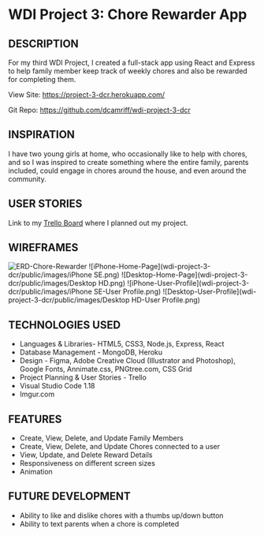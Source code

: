 # WDI Project 3: Chore Rewarder App

## DESCRIPTION
For my third WDI Project, I created a full-stack app using React and Express to help family member keep track of weekly chores and also be rewarded for completing them.

View Site:
https://project-3-dcr.herokuapp.com/

Git Repo:
https://github.com/dcamriff/wdi-project-3-dcr


## INSPIRATION
I have two young girls at home, who occasionally like to help with chores, and so I was inspired to create something where the entire family, parents included, could engage in chores around the house, and even around the community.

## USER STORIES
Link to my [Trello Board](https://trello.com/b/twPQzL2F/wdi-p3) where I planned out my project.

## WIREFRAMES
![ERD-Chore-Rewarder](wdi-project-3-dcr/public/images/ERD-chore-rewarder.png)
![iPhone-Home-Page](wdi-project-3-dcr/public/images/iPhone SE.png)
![Desktop-Home-Page](wdi-project-3-dcr/public/images/Desktop HD.png)
![iPhone-User-Profile](wdi-project-3-dcr/public/images/iPhone SE-User Profile.png)
![Desktop-User-Profile](wdi-project-3-dcr/public/images/Desktop HD-User Profile.png)


## TECHNOLOGIES USED
 - Languages &  Libraries- HTML5, CSS3, Node.js, Express, React
 - Database Management - MongoDB, Heroku
 - Design - Figma, Adobe Creative Cloud (Illustrator and Photoshop), Google Fonts, Annimate.css, PNGtree.com, CSS Grid
 - Project Planning & User Stories - Trello
 - Visual Studio Code 1.18
 - Imgur.com

 ## FEATURES
 - Create, View, Delete, and Update Family Members
 - Create, View, Delete, and Update Chores connected to a user
 - View, Update, and Delete Reward Details
 - Responsiveness on different screen sizes
 - Animation

 ## FUTURE DEVELOPMENT
  - Ability to like and dislike chores with a thumbs up/down button
  - Ability to text parents when a chore is completed